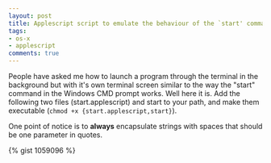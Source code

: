```yaml
---
layout: post
title: Applescript script to emulate the behaviour of the `start' command in the windows CMD prompt
tags:
- os-x
- applescript
comments: true
---
```

People have asked me how to launch a program through the terminal in the
background but with it's own terminal screen similar to the way the "start"
command in the Windows CMD prompt works. Well here it is. Add the following two
files (start.applescript) and start to your path, and make them executable
(`chmod +x {start.applescript,start}`).

One point of notice is to <strong>always</strong> encapsulate strings with
spaces that should be one parameter in quotes.

{% gist 1059096 %}
